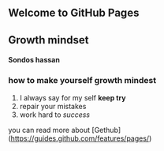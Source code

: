 ## Welcome to GitHub Pages
## Growth mindset
#### Sondos hassan
### how to make yourself growth mindest
1. I always say for my self **keep try**
2. repair your mistakes
3. work hard to *success*
 
 you can read more about [Gethub] (https://guides.github.com/features/pages/)



